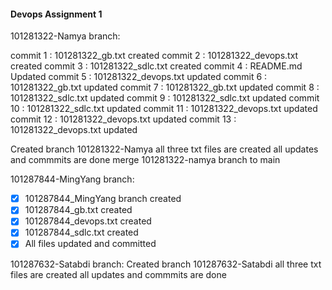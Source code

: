 #### Devops Assignment 1

101281322-Namya branch:

commit 1 : 101281322_gb.txt created
commit 2 : 101281322_devops.txt created
commit 3 : 101281322_sdlc.txt created
commit 4 : README.md Updated
commit 5 : 101281322_devops.txt updated
commit 6 : 101281322_gb.txt updated
commit 7 : 101281322_gb.txt updated
commit 8 : 101281322_sdlc.txt updated
commit 9 : 101281322_sdlc.txt updated
commit 10 : 101281322_sdlc.txt updated
commit 11 : 101281322_devops.txt updated
commit 12 : 101281322_devops.txt updated
commit 13 : 101281322_devops.txt updated

Created branch 101281322-Namya
all three txt files are created
all updates and commmits are done
merge 101281322-namya branch to main

101287844-MingYang branch:
- [x] 101287844_MingYang branch created
- [x] 101287844_gb.txt created
- [x] 101287844_devops.txt created
- [x] 101287844_sdlc.txt created
- [x] All files updated and committed

101287632-Satabdi branch:
Created branch 101287632-Satabdi
all three txt files are created
all updates and commmits are done
